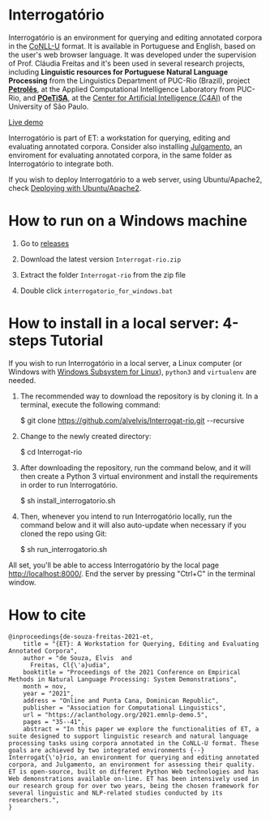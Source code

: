 # Interrogatório

Interrogatório is an environment for querying and editing annotated corpora in the [CoNLL-U](https://universaldependencies.org/format.html) format. It is available in Portuguese and English, based on the user's web browser language. It was developed under the supervision of Prof. Cláudia Freitas and it's been used in several research projects, including **Linguistic resources for Portuguese Natural Language Processing** from the Linguistics Department of PUC-Rio (Brazil), project [**Petrolês**](https://petroles.puc-rio.ai), at the Applied Computational Intelligence Laboratory from PUC-Rio, and [**POeTiSA**](https://sites.google.com/icmc.usp.br/poetisa/the-project?authuser=0), at the [Center for Artificial Intelligence (C4AI)](https://c4ai.inova.usp.br/) of the University of São Paulo.

[Live demo](https://interrogatorio.souelvis.dev)

Interrogatório is part of ET: a workstation for querying, editing and evaluating annotated corpora. Consider also installing [Julgamento](https://github.com/alvelvis/Julgamento), an enviroment for evaluating annotated corpora, in the same folder as Interrogatório to integrate both.

If you wish to deploy Interrogatório to a web server, using Ubuntu/Apache2, check [Deploying with Ubuntu/Apache2](https://github.com/alvelvis/Interrogat-rio/wiki/Deploying-with-Ubuntu-Apache2).

# How to run on a Windows machine

1) Go to [releases](https://github.com/alvelvis/Interrogat-rio/releases)

2) Download the latest version `Interrogat-rio.zip`

3) Extract the folder `Interrogat-rio` from the zip file

4) Double click `interrogatorio_for_windows.bat`

# How to install in a local server: 4-steps Tutorial

If you wish to run Interrogatório in a local server, a Linux computer (or Windows with [Windows Subsystem for Linux](https://docs.microsoft.com/pt-br/windows/wsl/install-win10)), `python3` and `virtualenv` are needed.

1) The recommended way to download the repository is by cloning it. In a terminal, execute the following command:

	$ git clone https://github.com/alvelvis/Interrogat-rio.git --recursive

2) Change to the newly created directory:

	$ cd Interrogat-rio

3) After downloading the repository, run the command below, and it will then create a Python 3 virtual environment and install the requirements in order to run Interrogatório.

	$ sh install_interrogatorio.sh
	
4) Then, whenever you intend to run Interrogatório locally, run the command below and it will also auto-update when necessary if you cloned the repo using Git:

	$ sh run_interrogatorio.sh

All set, you'll be able to access Interrogatório by the local page [http://localhost:8000/](http://localhost:8000/). End the server by pressing "Ctrl+C" in the terminal window.

# How to cite

```
@inproceedings{de-souza-freitas-2021-et,
    title = "{ET}: A Workstation for Querying, Editing and Evaluating Annotated Corpora",
    author = "de Souza, Elvis  and
      Freitas, Cl{\'a}udia",
    booktitle = "Proceedings of the 2021 Conference on Empirical Methods in Natural Language Processing: System Demonstrations",
    month = nov,
    year = "2021",
    address = "Online and Punta Cana, Dominican Republic",
    publisher = "Association for Computational Linguistics",
    url = "https://aclanthology.org/2021.emnlp-demo.5",
    pages = "35--41",
    abstract = "In this paper we explore the functionalities of ET, a suite designed to support linguistic research and natural language processing tasks using corpora annotated in the CoNLL-U format. These goals are achieved by two integrated environments {--} Interrogat{\'o}rio, an environment for querying and editing annotated corpora, and Julgamento, an environment for assessing their quality. ET is open-source, built on different Python Web technologies and has Web demonstrations available on-line. ET has been intensively used in our research group for over two years, being the chosen framework for several linguistic and NLP-related studies conducted by its researchers.",
}
```

